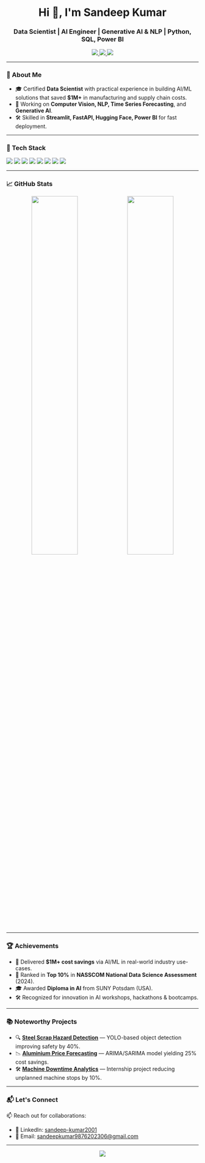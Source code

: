 <h1 align="center">Hi 👋, I'm Sandeep Kumar</h1>
<h3 align="center">Data Scientist | AI Engineer | Generative AI & NLP | Python, SQL, Power BI</h3>

<p align="center">
  <a href="mailto:sandeepkumar9876202306@gmail.com">
    <img src="https://img.shields.io/badge/Email-D14836?style=for-the-badge&logo=gmail&logoColor=white" />
  </a>
  <a href="https://www.linkedin.com/in/sandeep-kumar2001/" target="_blank">
    <img src="https://img.shields.io/badge/LinkedIn-blue?style=for-the-badge&logo=linkedin&logoColor=white" />
  </a>
  <a href="https://github.com/SSandeepk2001" target="_blank">
    <img src="https://img.shields.io/badge/GitHub-100000?style=for-the-badge&logo=github&logoColor=white" />
  </a>
</p>

---

### 🧠 About Me
- 🎓 Certified **Data Scientist** with practical experience in building AI/ML solutions that saved **$1M+** in manufacturing and supply chain costs.
- 🔭 Working on **Computer Vision, NLP, Time Series Forecasting**, and **Generative AI**.
- 🛠️ Skilled in **Streamlit, FastAPI, Hugging Face, Power BI** for fast deployment.

---

### 🚀 Tech Stack
<p align="left">
  <img src="https://img.shields.io/badge/Python-3670A0?style=for-the-badge&logo=python&logoColor=ffdd54"/>
  <img src="https://img.shields.io/badge/SQL-003B57?style=for-the-badge&logo=postgresql&logoColor=white"/>
  <img src="https://img.shields.io/badge/TensorFlow-FF6F00?style=for-the-badge&logo=TensorFlow&logoColor=white"/>
  <img src="https://img.shields.io/badge/HuggingFace-FFD21F?style=for-the-badge&logo=huggingface&logoColor=black"/>
  <img src="https://img.shields.io/badge/Streamlit-FF4B4B?style=for-the-badge&logo=streamlit&logoColor=white"/>
  <img src="https://img.shields.io/badge/Power BI-F2C811?style=for-the-badge&logo=powerbi&logoColor=black"/>
  <img src="https://img.shields.io/badge/FastAPI-005571?style=for-the-badge&logo=fastapi&logoColor=white"/>
  <img src="https://img.shields.io/badge/AWS-232F3E?style=for-the-badge&logo=amazon-aws&logoColor=white"/>
</p>

---

### 📈 GitHub Stats
<p align="center">
  <img src="https://github-readme-stats.vercel.app/api?username=SSandeepk2001&show_icons=true&theme=github_dark" width="49%"/>
  <img src="https://github-readme-streak-stats.herokuapp.com/?user=SSandeepk2001&theme=dark" width="49%"/>
</p>

---

### 🏆 Achievements
- 🥇 Delivered **$1M+ cost savings** via AI/ML in real-world industry use-cases.
- 🧠 Ranked in **Top 10%** in **NASSCOM National Data Science Assessment** (2024).
- 🎓 Awarded **Diploma in AI** from SUNY Potsdam (USA).
- 🛠️ Recognized for innovation in AI workshops, hackathons & bootcamps.

---

### 📚 Noteworthy Projects
- 🔍 **[Steel Scrap Hazard Detection](https://github.com/SSandeepk2001)** — YOLO-based object detection improving safety by 40%.
- 📉 **[Aluminium Price Forecasting](https://github.com/SSandeepk2001)** — ARIMA/SARIMA model yielding 25% cost savings.
- 🛠️ **[Machine Downtime Analytics](https://github.com/SSandeepk2001)** — Internship project reducing unplanned machine stops by 10%.

---

### 📬 Let's Connect
📫 Reach out for collaborations:
- 💼 LinkedIn: [sandeep-kumar2001](https://www.linkedin.com/in/sandeep-kumar2001/)
- 📧 Email: [sandeepkumar9876202306@gmail.com](mailto:sandeepkumar9876202306@gmail.com)

---

<p align="center">
  <img src="https://quotes-github-readme.vercel.app/api?type=horizontal&theme=radical" />
</p>
